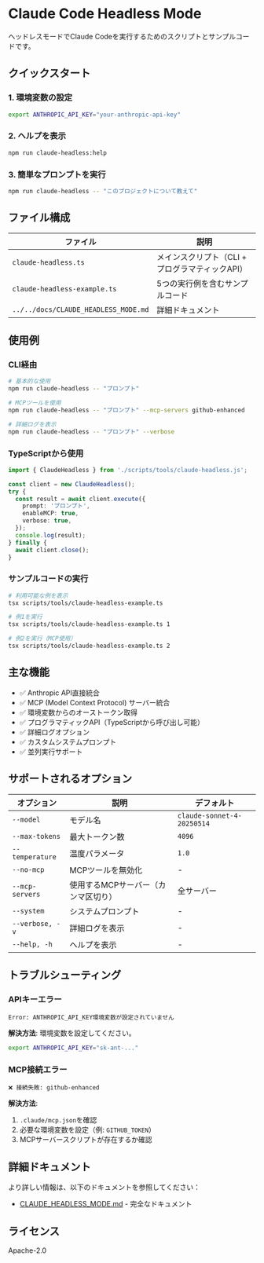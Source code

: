 # Claude Code Headless Mode

ヘッドレスモードでClaude Codeを実行するためのスクリプトとサンプルコードです。

## クイックスタート

### 1. 環境変数の設定

```bash
export ANTHROPIC_API_KEY="your-anthropic-api-key"
```

### 2. ヘルプを表示

```bash
npm run claude-headless:help
```

### 3. 簡単なプロンプトを実行

```bash
npm run claude-headless -- "このプロジェクトについて教えて"
```

## ファイル構成

| ファイル | 説明 |
|---------|------|
| `claude-headless.ts` | メインスクリプト（CLI + プログラマティックAPI） |
| `claude-headless-example.ts` | 5つの実行例を含むサンプルコード |
| `../../docs/CLAUDE_HEADLESS_MODE.md` | 詳細ドキュメント |

## 使用例

### CLI経由

```bash
# 基本的な使用
npm run claude-headless -- "プロンプト"

# MCPツールを使用
npm run claude-headless -- "プロンプト" --mcp-servers github-enhanced

# 詳細ログを表示
npm run claude-headless -- "プロンプト" --verbose
```

### TypeScriptから使用

```typescript
import { ClaudeHeadless } from './scripts/tools/claude-headless.js';

const client = new ClaudeHeadless();
try {
  const result = await client.execute({
    prompt: 'プロンプト',
    enableMCP: true,
    verbose: true,
  });
  console.log(result);
} finally {
  await client.close();
}
```

### サンプルコードの実行

```bash
# 利用可能な例を表示
tsx scripts/tools/claude-headless-example.ts

# 例1を実行
tsx scripts/tools/claude-headless-example.ts 1

# 例2を実行（MCP使用）
tsx scripts/tools/claude-headless-example.ts 2
```

## 主な機能

- ✅ Anthropic API直接統合
- ✅ MCP (Model Context Protocol) サーバー統合
- ✅ 環境変数からのオーストークン取得
- ✅ プログラマティックAPI（TypeScriptから呼び出し可能）
- ✅ 詳細ログオプション
- ✅ カスタムシステムプロンプト
- ✅ 並列実行サポート

## サポートされるオプション

| オプション | 説明 | デフォルト |
|-----------|------|-----------|
| `--model` | モデル名 | `claude-sonnet-4-20250514` |
| `--max-tokens` | 最大トークン数 | `4096` |
| `--temperature` | 温度パラメータ | `1.0` |
| `--no-mcp` | MCPツールを無効化 | - |
| `--mcp-servers` | 使用するMCPサーバー（カンマ区切り） | 全サーバー |
| `--system` | システムプロンプト | - |
| `--verbose, -v` | 詳細ログを表示 | - |
| `--help, -h` | ヘルプを表示 | - |

## トラブルシューティング

### APIキーエラー

```
Error: ANTHROPIC_API_KEY環境変数が設定されていません
```

**解決方法**: 環境変数を設定してください。

```bash
export ANTHROPIC_API_KEY="sk-ant-..."
```

### MCP接続エラー

```
❌ 接続失敗: github-enhanced
```

**解決方法**:
1. `.claude/mcp.json`を確認
2. 必要な環境変数を設定（例: `GITHUB_TOKEN`）
3. MCPサーバースクリプトが存在するか確認

## 詳細ドキュメント

より詳しい情報は、以下のドキュメントを参照してください：

- [CLAUDE_HEADLESS_MODE.md](../../docs/CLAUDE_HEADLESS_MODE.md) - 完全なドキュメント

## ライセンス

Apache-2.0
